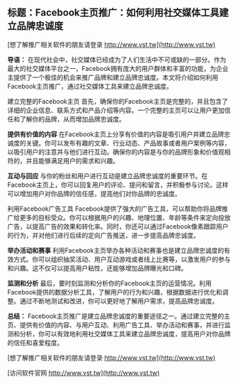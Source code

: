 ## **标题：Facebook主页推广：如何利用社交媒体工具建立品牌忠诚度**

[想了解推广相关软件的朋友请登录 http://www.vst.tw](http://www.vst.tw)

**导语：**
在现代社会中，社交媒体已经成为了人们生活中不可或缺的一部分。作为最大的社交媒体平台之一，Facebook拥有庞大的用户群体和丰富的功能，为企业主提供了一个极佳的机会来推广品牌和建立品牌忠诚度。本文将介绍如何利用Facebook主页推广，通过社交媒体工具来建立品牌忠诚度。

建立完整的Facebook主页
首先，确保你的Facebook主页是完整的，并且包含了详细的企业信息、联系方式和产品介绍等内容。一个完整的主页可以让用户更加信任和了解你的品牌，从而增加品牌忠诚度。

**提供有价值的内容**
在Facebook主页上分享有价值的内容是吸引用户并建立品牌忠诚度的关键。你可以发布有趣的文章、行业动态、产品故事或者用户案例等内容，以吸引用户的注意并与他们进行互动。确保你的内容是与你的品牌形象和价值观相符的，并且能够满足用户的需求和兴趣。

**互动与回应**
与你的粉丝和用户进行互动是建立品牌忠诚度的重要环节。在Facebook主页上，你可以回复用户的评论、提问和留言，并积极参与讨论。这样可以增加用户对你品牌的信任感，提高他们对你品牌的忠诚度。

利用Facebook广告工具
Facebook提供了强大的广告工具，可以帮助你将品牌推广给更多的目标受众。你可以根据用户的兴趣、地理位置、年龄等条件来定向投放广告，以提高广告的效果和转化率。同时，你还可以通过Facebook像素跟踪用户的行为，并对他们进行后续的定向广告推送，进一步提高品牌忠诚度。

**举办活动和赛事**
利用Facebook主页举办各种活动和赛事也是建立品牌忠诚度的有效方式。你可以组织抽奖活动、用户互动游戏或者线上比赛等，以激发用户的参与和兴趣。这不仅可以提高用户粘性，还能够增加品牌曝光和口碑。

**监测和分析**
最后，要时刻监测和分析你的Facebook主页的运营情况。利用Facebook提供的数据分析工具，了解用户的行为和兴趣，根据数据进行优化和调整。通过不断地测试和改进，你可以更好地了解用户需求，提高品牌忠诚度。

**总结：**
Facebook主页推广是建立品牌忠诚度的重要途径之一。通过建立完整的主页、提供有价值的内容、与用户互动、利用广告工具、举办活动和赛事，并进行监测和分析，你可以有效地利用社交媒体工具来建立品牌忠诚度，提高用户对你品牌的信任和喜爱程度。

[想了解推广相关软件的朋友请登录 http://www.vst.tw](http://www.vst.tw)


[访问软件官网 http://www.vst.tw](http://www.vst.tw)

